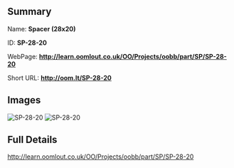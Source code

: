 

## Summary
 
Name: __Spacer (28x20)__

ID: __SP-28-20__

WebPage: __http://learn.oomlout.co.uk/OO/Projects/oobb/part/SP/SP-28-20__

Short URL: __http://oom.lt/SP-28-20__


## Images
![SP-28-20](http://oomlout.com/oobb-gen/parts/SP/SP-28-20/SP-28-20_01_420.jpg)
![SP-28-20](http://oomlout.com/oobb-gen/parts/SP/SP-28-20/SP-28-20_420.png)




## Full Details

 http://learn.oomlout.co.uk/OO/Projects/oobb/part/SP/SP-28-20

